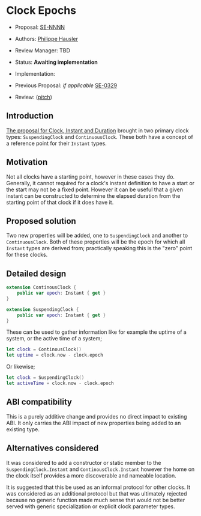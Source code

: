 # Clock Epochs

* Proposal: [SE-NNNN](NNNN-ClockEpochs.md)
* Authors: [Philippe Hausler](https://github.com/phausler)
* Review Manager: TBD
* Status: **Awaiting implementation**
* Implementation: 

* Previous Proposal: *if applicable* [SE-0329](0329-clock-instant-duration.md)
* Review: ([pitch](https://forums.swift.org/t/pitch-suspendingclock-and-continuousclock-epochs/78017))

## Introduction

[The proposal for Clock, Instant and Duration](https://github.com/swiftlang/swift-evolution/blob/main/proposals/0329-clock-instant-duration.md) brought in two primary clock types: `SuspendingClock` and `ContinuousClock`. These both have a concept of a reference point for their `Instant` types.

## Motivation

Not all clocks have a starting point, however in these cases they do. Generally, it cannot required for a clock's instant definition to have a start or the start may not be a fixed point. However it can be useful that a given instant can be constructed to determine the elapsed duration from the starting point of that clock if it does have it.

## Proposed solution

Two new properties will be added, one to `SuspendingClock` and another to `ContinuousClock`. Both of these properties will be the epoch for which all `Instant` types are derived from; practically speaking this is the "zero" point for these clocks.

## Detailed design

```swift
extension ContinousClock {
    public var epoch: Instant { get }
}

extension SuspendingClock {
    public var epoch: Instant { get }
}
```

These can be used to gather information like for example the uptime of a system, or the active time of a system;

```swift
let clock = ContinousClock()
let uptime = clock.now - clock.epoch
```

Or likewise;

```swift
let clock = SuspendingClock()
let activeTime = clock.now - clock.epoch
```

## ABI compatibility

This is a purely additive change and provides no direct impact to existing ABI. It only carries the ABI impact of new properties being added to an existing type.

## Alternatives considered

It was considered to add a constructor or static member to the `SuspendingClock.Instant` and `ContinousClock.Instant` however the home on the clock itself provides a more discoverable and nameable location.

It is suggested that this be used as an informal protocol for other clocks. It was considered as an additional protocol but that was ultimately rejected because no generic function made much sense that would not be better served with generic specialization or explicit clock parameter types.